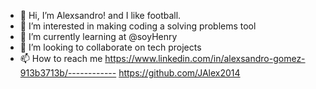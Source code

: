 - 👋 Hi, I’m Alexsandro! and I like football.
- 👀 I’m interested in making coding a solving problems tool
- 🌱 I’m currently learning at @soyHenry
- 💞️ I’m looking to collaborate on tech projects
- 📫 How to reach me https://www.linkedin.com/in/alexsandro-gomez-913b3713b/------------
                      https://github.com/JAlex2014
<!---
JAlex2014/JAlex2014 is a ✨ special ✨ repository because its `README.md` (this file) appears on your GitHub profile.
You can click the Preview link to take a look at your changes.
--->
